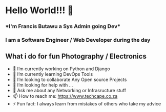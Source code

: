 <h1> Hello World!!! 👋<br> </h1>
 <h3>*I'm <span> Francis Butawu</span> a Sys Admin going Dev*</h3>

<h3>I am  a Software Engineer / Web Developer during the day</h3>

<h2>What i do for fun Photography / Electronics </span></h2>

 

<!--**alpha-geek/alpha-geek** is a ✨ _special_ ✨ repository because its `README.md` (this file) appears on your GitHub -->

- 🔭 I’m currently working on Python and Django
- 🌱 I’m currently learning DevOps Tools 
- 👯 I’m looking to collaborate Any Open source Projects 
- 🤔 I’m looking for help with ...
- 💬 Ask me about any Networking or Infrasructure stuff 
- 📫 How to reach me: https://www.techcape.co.za
- ⚡ Fun fact: I always learn from mistakes of others who take my advice

